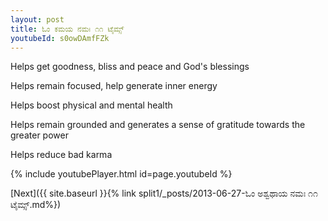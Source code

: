 ```yaml
---
layout: post
title: ಓಂ ಕಮಯ ನಮಃ ೧೧ ಟೈಮ್ಸ್
youtubeId: s0owDAmfFZk
---
```

 
 
Helps get goodness, bliss and peace and God's blessings
 
Helps remain focused, help generate inner energy 
 
Helps boost physical and mental health 
 
Helps remain grounded and generates a sense of gratitude towards the greater power 
 
Helps reduce bad karma
 
 
 
 


{% include youtubePlayer.html id=page.youtubeId %}
 
[Next]({{ site.baseurl }}{% link  split1/_posts/2013-06-27-ಓಂ ಅಶ್ವಥಾಯ ನಮಃ ೧೧ ಟೈಮ್ಸ್.md%})
 
